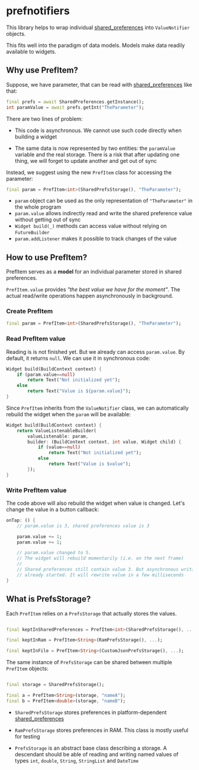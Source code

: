 # prefnotifiers

This library helps to wrap individual [shared_preferences](https://pub.dev/packages/shared_preferences) into
`ValueNotifier` objects.

This fits well into the paradigm of data models. Models make data readily available to widgets.


## Why use PrefItem?

Suppose, we have parameter, that can be read with [shared_preferences](https://pub.dev/packages/shared_preferences) like that:

```dart
final prefs = await SharedPreferences.getInstance();
int paramValue = await prefs.getInt("TheParameter");
```

There are two lines of problem:

- This code is asynchronous. We cannot use such code directly when building a widget

- The same data is now represented by two entities: the `paramValue` variable and
the real storage. There is a risk that after updating one thing, we will forget to update another and get out of sync

Instead, we suggest using the new `PrefItem` class for accessing the parameter:

```dart
final param = PrefItem<int>(SharedPrefsStorage(), "TheParameter");
```

- `param` object can be used as the only representation of `"TheParameter"` in the whole program
- `param.value` allows indirectly read and write the shared preference value without getting out of sync
- `Widget build(_)` methods can access value without relying on `FutureBuilder`
- `param.addListener` makes it possible to track changes of the value

## How to use PrefItem?

PrefItem serves as a **model** for an individual parameter stored in shared preferences.

`PrefItem.value` provides *"the best value we have for the moment"*. The actual read/write operations happen asynchronously in background.

### Create PrefItem

```dart
final param = PrefItem<int>(SharedPrefsStorage(), "TheParameter");
```

### Read PrefItem value

Reading is is not finished yet. But we already can access `param.value`. By default, it returns `null`.
We can use it in synchronous code:

```dart
Widget build(BuildContext context) {
    if (param.value==null)
        return Text("Not initialized yet");
    else
        return Text("Value is ${param.value}");
}
```

Since `PrefItem` inherits from the `ValueNotifier` class, we can automatically rebuild the widget when the `param` will be available:

```dart
Widget build(BuildContext context) {
    return ValueListenableBuilder(
        valueListenable: param,
        builder: (BuildContext context, int value, Widget child) {
            if (value==null)
                return Text("Not initialized yet");
            else
                return Text("Value is $value");
        });
}
```

### Write PrefItem value

The code above will also rebuild the widget when value is changed. Let's change the value in a button callback:

```dart
onTap: () {
    // param.value is 3, shared preferences value is 3

    param.value += 1;
    param.value += 1;

    // param.value changed to 5.
    // The widget will rebuild momentarily (i.e. on the next frame)
    //
    // Shared preferences still contain value 3. But asynchronous writing
    // already started. It will rewrite value in a few milliseconds
}
```

## What is PrefsStorage?

Each `PrefItem` relies on a `PrefsStorage` that actually stores the values.

```dart

final keptInSharedPreferences = PrefItem<int>(SharedPrefsStorage(), ...);

final keptInRam = PrefItem<String>(RamPrefsStorage(), ...);

final keptInFile = PrefItem<String>(CustomJsonPrefsStorage(), ...);

```

The same instance of `PrefsStorage` can be shared between multiple `PrefItem` objects:

```dart

final storage = SharedPrefsStorage();

final a = PrefItem<String>(storage, "nameA");
final b = PrefItem<double>(storage, "nameB");

```

- `SharedPrefsStorage` stores preferences in platform-dependent [shared_preferences](https://pub.dev/packages/shared_preferences)

- `RamPrefsStorage` stores preferences in RAM. This class is mostly useful for testing

- `PrefsStorage` is an abstract base class describing a storage. A descendant should be able of reading and writing
named values of types `int`, `double`, `String`, `StringList` and `DateTime`




